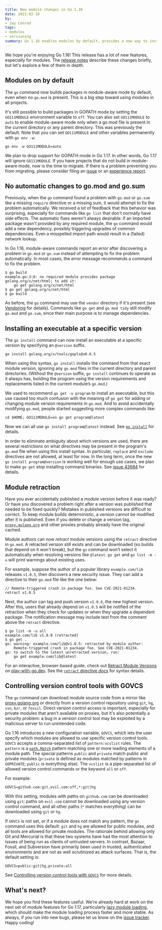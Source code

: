 ```yaml
---
title: New module changes in Go 1.16
date: 2021-02-18
by:
- Jay Conrod
tags:
- modules
- versioning
summary: Go 1.16 enables modules by default, provides a new way to install executables, and lets module authors retract published versions.
---
```



We hope you're enjoying Go 1.16!
This release has a lot of new features, especially for modules.
The [release notes](/doc/go1.16) describe these changes briefly, but let's explore a few of them in depth.

## Modules on by default

The `go` command now builds packages in module-aware mode by default, even when no `go.mod` is present.
This is a big step toward using modules in all projects.

It's still possible to build packages in GOPATH mode by setting the `GO111MODULE` environment variable to `off`.
You can also set `GO111MODULE` to `auto` to enable module-aware mode only when a go.mod file is present in the current directory or any parent directory.
This was previously the default.
Note that you can set `GO111MODULE` and other variables permanently with `go env -w`:

    go env -w GO111MODULE=auto

We plan to drop support for GOPATH mode in Go 1.17.
In other words, Go 1.17 will ignore `GO111MODULE`.
If you have projects that do not build in module-aware mode, now is the time to migrate.
If there is a problem preventing you from migrating, please consider filing an [issue](/issue/new) or an [experience report](/wiki/ExperienceReports).

## No automatic changes to go.mod and go.sum

Previously, when the `go` command found a problem with `go.mod` or `go.sum` like a missing `require` directive or a missing sum, it would attempt to fix the problem automatically.
We received a lot of feedback that this behavior was surprising, especially for commands like `go list` that don't normally have side effects.
The automatic fixes weren't always desirable: if an imported package wasn't provided by any required module, the `go` command would add a new dependency, possibly triggering upgrades of common dependencies.
Even a misspelled import path would result in a (failed) network lookup.

In Go 1.16, module-aware commands report an error after discovering a problem in `go.mod` or `go.sum` instead of attempting to fix the problem automatically.
In most cases, the error message recommends a command to fix the problem.


    $ go build
    example.go:3:8: no required module provides package golang.org/x/net/html; to add it:
        go get golang.org/x/net/html
    $ go get golang.org/x/net/html
    $ go build

As before, the `go` command may use the `vendor` directory if it's present (see [Vendoring](/ref/mod#vendoring) for details).
Commands like `go get` and `go mod tidy` still modify `go.mod` and `go.sum`, since their main purpose is to manage dependencies.

## Installing an executable at a specific version

The `go install` command can now install an executable at a specific version by specifying an `@version` suffix.

    go install golang.org/x/tools/gopls@v0.6.5

When using this syntax, `go install` installs the command from that exact module version, ignoring any `go.mod` files in the current directory and parent directories.
(Without the `@version` suffix, `go install` continues to operate as it always has, building the program using the version requirements and replacements listed in the current module’s `go.mod`.)

We used to recommend `go get -u program` to install an executable, but this use caused too much confusion with the meaning of `go get` for adding or changing module version requirements in `go.mod`.
And to avoid accidentally modifying `go.mod`, people started suggesting more complex commands like:

    cd $HOME; GO111MODULE=on go get program@latest

Now we can all use `go install program@latest` instead.
See [`go install`](/ref/mod#go-install) for details.

In order to eliminate ambiguity about which versions are used, there are several restrictions on what directives may be present in the program's `go.mod` file when using this install syntax.
In particular, `replace` and `exclude` directives are not allowed, at least for now.
In the long term, once the new `go install program@version` is working well for enough use cases, we plan to make `go get` stop installing command binaries.
See [issue 43684](/issue/43684) for details.

## Module retraction

Have you ever accidentally published a module version before it was ready?
Or have you discovered a problem right after a version was published that needed to be fixed quickly?
Mistakes in published versions are difficult to correct.
To keep module builds deterministic, a version cannot be modified after it is published.
Even if you delete or change a version tag, [`proxy.golang.org`](https://proxy.golang.org) and other proxies probably already have the original cached.

Module authors can now *retract* module versions using the `retract` directive in `go.mod`.
A retracted version still exists and can be downloaded (so builds that depend on it won't break), but the `go` command won’t select it automatically when resolving versions like `@latest`.
`go get` and `go list -m -u` will print warnings about existing uses.

For example, suppose the author of a popular library `example.com/lib` releases `v1.0.5`, then discovers a new security issue.
They can add a directive to their `go.mod` file like the one below:

    // Remote-triggered crash in package foo. See CVE-2021-01234.
    retract v1.0.5


Next, the author can tag and push version `v1.0.6`, the new highest version.
After this, users that already depend on `v1.0.5` will be notified of the retraction when they check for updates or when they upgrade a dependent package.
The notification message may include text from the comment above the `retract` directive.

    $ go list -m -u all
    example.com/lib v1.0.0 (retracted)
    $ go get .
    go: warning: example.com/lib@v1.0.5: retracted by module author:
        Remote-triggered crash in package foo. See CVE-2021-01234.
    go: to switch to the latest unretracted version, run:
        go get example.com/lib@latest

For an interactive, browser-based guide, check out [Retract Module Versions](https://play-with-go.dev/retract-module-versions_go116_en/) on [play-with-go.dev](https://play-with-go.dev/).
See the [`retract` directive docs](/ref/mod#go-mod-file-retract) for syntax details.

## Controlling version control tools with GOVCS

The `go` command can download module source code from a mirror like [proxy.golang.org](https://proxy.golang.org) or directly from a version control repository using `git`, `hg`, `svn`, `bzr`, or `fossil`.
Direct version control access is important, especially for private modules that aren't available on proxies, but it's also potentially a security problem: a bug in a version control tool may be exploited by a malicious server to run unintended code.

Go 1.16 introduces a new configuration variable, `GOVCS`, which lets the user specify which modules are allowed to use specific version control tools.
`GOVCS` accepts a comma-separated list of `pattern:vcslist` rules.
The `pattern` is a [`path.Match`](/pkg/path#Match) pattern matching one or more leading elements of a module path.
The special patterns `public` and `private` match public and private modules (`private` is defined as modules matched by patterns in `GOPRIVATE`; `public` is everything else).
The `vcslist` is a pipe-separated list of allowed version control commands or the keyword `all` or `off`.

For example:

    GOVCS=github.com:git,evil.com:off,*:git|hg

With this setting, modules with paths on `github.com` can be downloaded using `git`; paths on `evil.com` cannot be downloaded using any version control command, and all other paths (`*` matches everything) can be downloaded using `git` or `hg`.

If `GOVCS` is not set, or if a module does not match any pattern, the `go` command uses this default: `git` and `hg` are allowed for public modules, and all tools are allowed for private modules.
The rationale behind allowing only Git and Mercurial is that these two systems have had the most attention to issues of being run as clients of untrusted servers.
In contrast, Bazaar, Fossil, and Subversion have primarily been used in trusted, authenticated environments and are not as well scrutinized as attack surfaces.
That is, the default setting is:

    GOVCS=public:git|hg,private:all

See [Controlling version control tools with `GOVCS`](/ref/mod#vcs-govcs) for more details.

## What's next?

We hope you find these features useful. We're already hard at work on the next set of module features for Go 1.17, particularly [lazy module loading](/issue/36460), which should make the module loading process faster and more stable.
As always, if you run into new bugs, please let us know on the [issue tracker](https://github.com/golang/go/issues). Happy coding!
